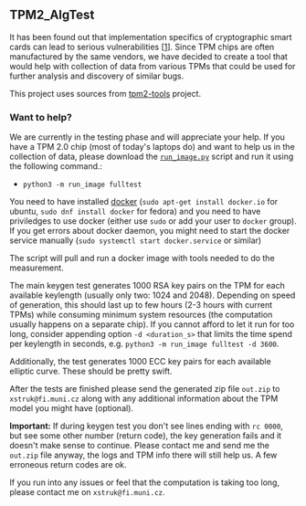 ## TPM2_AlgTest

It has been found out that implementation specifics of cryptographic smart cards can lead to serious vulnerabilities [[1](https://en.wikipedia.org/wiki/ROCA_vulnerability)]. Since TPM chips are often manufactured by the same vendors, we have decided to create a tool that would help with collection of data from various TPMs that could be used for further analysis and discovery of similar bugs.

This project uses sources from [tpm2-tools](https://github.com/tpm2-software/tpm2-tools) project.

### Want to help?
We are currently in the testing phase and will appreciate your help. If you have a TPM 2.0 chip (most of today's laptops do) and want to help us in the collection of data, please download the [`run_image.py`](https://github.com/simon-struk/tpm2-algtest/releases/download/run_script/run_image.py) script and run it using the following command.:
* `python3 -m run_image fulltest`

You need to have installed [docker](https://www.docker.com/) (`sudo apt-get install docker.io` for ubuntu, `sudo dnf install docker` for fedora) and you need to have priviledges to use docker (either use `sudo` or add your user to `docker` group). If you get errors about docker daemon, you might need to start the docker service manually (`sudo systemctl start docker.service` or similar)
 
The script will pull and run a docker image with tools needed to do the measurement.

The main keygen test generates 1000 RSA key pairs on the TPM for each available keylength (usually only two: 1024 and 2048). Depending on speed of generation, this should last up to few hours (2-3 hours with current TPMs) while consuming minimum system resources (the computation usually happens on a separate chip). If you cannot afford to let it run for too long, consider appending option `-d <duration_s>` that limits the time spend per keylength in seconds, e.g. `python3 -m run_image fulltest -d 3600`.

Additionally, the test generates 1000 ECC key pairs for each available elliptic curve. These should be pretty swift.

After the tests are finished please send the generated zip file `out.zip` to `xstruk@fi.muni.cz` along with any additional information about the TPM model you might have (optional).

**Important:** If during keygen test you don't see lines ending with `rc 0000`, but see some other number (return code), the key generation fails and it doesn't make sense to continue. Please contact me and send me the `out.zip` file anyway, the logs and TPM info there will still help us. A few erroneous return codes are ok.

If you run into any issues or feel that the computation is taking too long, please contact me on `xstruk@fi.muni.cz`.
